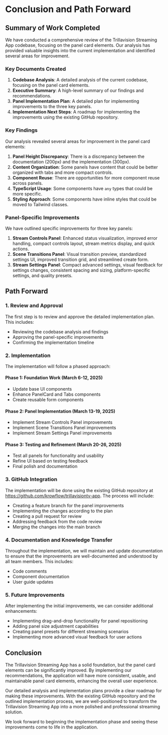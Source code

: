 # Conclusion and Path Forward

## Summary of Work Completed

We have conducted a comprehensive review of the Trillavision Streaming App codebase, focusing on the panel card elements. Our analysis has provided valuable insights into the current implementation and identified several areas for improvement.

### Key Documents Created

1. **Codebase Analysis**: A detailed analysis of the current codebase, focusing on the panel card elements.
2. **Executive Summary**: A high-level summary of our findings and recommendations.
3. **Panel Implementation Plan**: A detailed plan for implementing improvements to the three key panels.
4. **Implementation Next Steps**: A roadmap for implementing the improvements using the existing GitHub repository.

### Key Findings

Our analysis revealed several areas for improvement in the panel card elements:

1. **Panel Height Discrepancy**: There is a discrepancy between the documentation (200px) and the implementation (300px).
2. **Content Organization**: Some panels have content that could be better organized with tabs and more compact controls.
3. **Component Reuse**: There are opportunities for more component reuse across panels.
4. **TypeScript Usage**: Some components have `any` types that could be more specific.
5. **Styling Approach**: Some components have inline styles that could be moved to Tailwind classes.

### Panel-Specific Improvements

We have outlined specific improvements for three key panels:

1. **Stream Controls Panel**: Enhanced status visualization, improved error handling, compact controls layout, stream metrics display, and quick actions.
2. **Scene Transitions Panel**: Visual transition preview, standardized settings UI, improved transition grid, and streamlined create form.
3. **Stream Settings Panel**: Compact advanced settings, visual feedback for settings changes, consistent spacing and sizing, platform-specific settings, and quality presets.

## Path Forward

### 1. Review and Approval

The first step is to review and approve the detailed implementation plan. This includes:

- Reviewing the codebase analysis and findings
- Approving the panel-specific improvements
- Confirming the implementation timeline

### 2. Implementation

The implementation will follow a phased approach:

#### Phase 1: Foundation Work (March 6-12, 2025)
- Update base UI components
- Enhance PanelCard and Tabs components
- Create reusable form components

#### Phase 2: Panel Implementation (March 13-19, 2025)
- Implement Stream Controls Panel improvements
- Implement Scene Transitions Panel improvements
- Implement Stream Settings Panel improvements

#### Phase 3: Testing and Refinement (March 20-26, 2025)
- Test all panels for functionality and usability
- Refine UI based on testing feedback
- Final polish and documentation

### 3. GitHub Integration

The implementation will be done using the existing GitHub repository at https://github.com/krowflow/trillavisiontv-app. The process will include:

- Creating a feature branch for the panel improvements
- Implementing the changes according to the plan
- Creating a pull request for review
- Addressing feedback from the code review
- Merging the changes into the main branch

### 4. Documentation and Knowledge Transfer

Throughout the implementation, we will maintain and update documentation to ensure that the improvements are well-documented and understood by all team members. This includes:

- Code comments
- Component documentation
- User guide updates

### 5. Future Improvements

After implementing the initial improvements, we can consider additional enhancements:

- Implementing drag-and-drop functionality for panel repositioning
- Adding panel size adjustment capabilities
- Creating panel presets for different streaming scenarios
- Implementing more advanced visual feedback for user actions

## Conclusion

The Trillavision Streaming App has a solid foundation, but the panel card elements can be significantly improved. By implementing our recommendations, the application will have more consistent, usable, and maintainable panel card elements, enhancing the overall user experience.

Our detailed analysis and implementation plans provide a clear roadmap for making these improvements. With the existing GitHub repository and the outlined implementation process, we are well-positioned to transform the Trillavision Streaming App into a more polished and professional streaming solution.

We look forward to beginning the implementation phase and seeing these improvements come to life in the application.